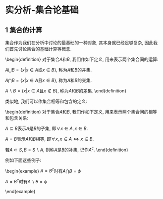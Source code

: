 # 实分析-集合论基础

## 1 集合的计算

集合作为我们在分析中讨论的最基础的一种对象, 其本身就已经足够复杂, 因此我们首先讨论集合的基础计算等概念.

\begin{definition}
对于集合$A$和$B$, 我们作如下定义, 用来表示两个集合间的运算:

$A\bigcup B=\{x|x\in A\text{或}x\in B\}$, 称为$A$和$B$的并集.

$A\bigcap B=\{x|x\in A\text{且}x\in B\}$, 称为$A$和$B$的交集.

$A\backslash B=\{x|x\in A\text{且}x\notin B\}$, 称为$A$和$B$的差集.
\end{definition}

类似地, 我们可以作集合相等和包含的定义:

\begin{definition}
对于集合$A$和$B$, 我们作如下定义, 用来表示两个集合间的相等和包含关系:

$A\subseteq B$表示$A$是$B$的子集, 即$\forall x\in A, x\in B$.

$A=B$表示$A$和$B$相等, 即$\forall x, x\in A\Leftrightarrow x\in B$.

若$A\subset S, B=S\backslash A$, 则称$A$是$B$的补集, 记作$A^{c}$.
\end{definition}

例如下面这些例子:

\begin{example}
$A=B^{c}$时有$A\bigcap B = \phi$

$A=B^{c}$时有$A\backslash B= \phi$

\end{example}